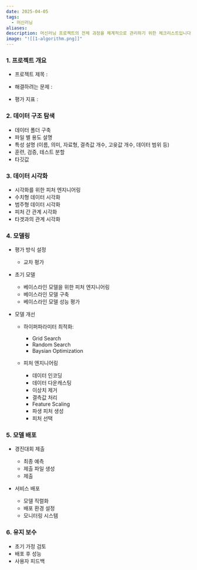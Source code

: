 ```yaml
---
date: 2025-04-05
tags:
  - 머신러닝
aliases:
description: 머신러닝 프로젝트의 전체 과정을 체계적으로 관리하기 위한 체크리스트입니다. 프로젝트 개요부터 데이터 탐색, 시각화, 모델링, 배포, 그리고 유지보수까지 각 단계에서 수행해야 할 주요 항목들을 정리하여 성공적인 프로젝트 완수를 돕습니다.
image: "![[1-algorithm.png]]"
---
```

### 1. 프로젝트 개요

- 프로젝트 제목 : 

- 해결하려는 문제 : 

- 평가 지표 : 
### 2. 데이터 구조 탐색

-  데이터 폴더 구축 
-  파일 별 용도 설명
-  특성 설명 (이름, 의미, 자료형, 결측값 개수, 고윳값 개수, 데이터 범위 등)
-  훈련, 검증, 테스트 분할
-  타깃값
### 3. 데이터 시각화

-  시각화를 위한 피처 엔지니어링
-  수치형 데이터 시각화
-  범주형 데이터 시각화
-  피처 간 관계 시각화
-  타겟과의 관계 시각화

### 4. 모델링

- 평가 방식 설정
	-  교차 평가

- 초기 모델
	-  베이스라인 모델을 위한 피처 엔지니어링
	-  베이스라인 모델 구축
	-  베이스라인 모델 성능 평가

- 모델 개선
	- 하이퍼파라미터 최적화:
		-  Grid Search
		-  Random Search
		-  Baysian Optimization
		
	- 피처 엔지니어링
		-  데이터 인코딩
		-  데이터 다운캐스팅
		-  이상치 제거
		-  결측값 처리
		-  Feature Scaling
		-  파생 피처 생성
		-  피처 선택
		
### 5. 모델 배포

- 경진대회 제출
	-  최종 예측
	-  제출 파일 생성
	-  제출
	
- 서비스 배포
	-  모델 직렬화
	-  배포 환경 설정
	-  모니터링 시스템

### 6. 유지 보수

- 초기 가정 검토 
- 배포 후 성능 
- 사용자 피드백 
